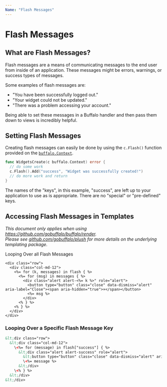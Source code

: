 ```yaml
---
Name: "Flash Messages"
---
```


# Flash Messages

## What are Flash Messages?

Flash messages are a means of communicating messages to the end user from inside of an application. These messages might be errors, warnings, or success types of messages.

Some examples of flash messages are:

* "You have been successfully logged out."
* "Your widget could not be updated."
* "There was a problem accessing your account."

Being able to set these messages in a Buffalo handler and then pass them down to views is incredibly helpful.

## Setting Flash Messages

Creating flash messages can easily be done by using the `c.Flash()` function provided on the [`buffalo.Context`](/en/context).

```go
func WidgetsCreate(c buffalo.Context) error {
  // do some work
  c.Flash().Add("success", "Widget was successfully created!")
  // do more work and return
}
```

The names of the "keys", in this example, "success", are left up to your application to use as is appropriate. There are no "special" or "pre-defined" keys.

## Accessing Flash Messages in Templates

<p>
<em>This document only applies when using <a href="https://github.com/gobuffalo/buffalo/tree/master/render" rel="nofollow">https://github.com/gobuffalo/buffalo/render</a>.</em><br>
<em>Please see <a href="https://github.com/gobuffalo/plush" target="_blank">github.com/gobuffalo/plush</a> for more details on the underlying templating package.</em>
</p

### Looping Over all Flash Messages

```erb
<div class="row">
  <div class="col-md-12">
    <%= for (k, messages) in flash { %>
      <%= for (msg) in messages { %>
        <div class="alert alert-<%= k %>" role="alert">
          <button type="button" class="close" data-dismiss="alert" aria-label="Close"><span aria-hidden="true">×</span></button>
          <%= msg %>
        </div>
      <% } %>
    <% } %>
  </div>
</div>
```

### Looping Over a Specific Flash Message Key

```html
&lt;div class="row">
  &lt;div class="col-md-12">
    \<%= for (message) in flash["success"] { %>
      &lt;div class="alert alert-success" role="alert">
        &lt;button type="button" class="close" data-dismiss="alert" aria-label="Close">&lt;span aria-hidden="true">&times;</span></button>
        \<%= message %>
      &lt;/div>
    \<% } %>
  &lt;/div>
&lt;/div>
```
